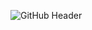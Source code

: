 ![GitHub Header](https://github.com/pouyakary/pouyakary/assets/2157285/a9828cde-1d9a-455b-a74d-980d19285342)
